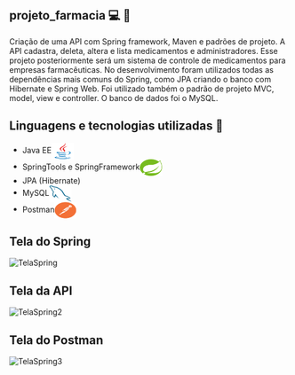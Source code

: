 ## projeto_farmacia 💻 💉
Criação de uma API com Spring framework, Maven e padrões de projeto. A API cadastra, deleta, altera e lista medicamentos e administradores. Esse projeto posteriormente será um sistema de controle de medicamentos para empresas farmacêuticas. No desenvolvimento foram utilizados todas as dependências mais comuns do Spring, como JPA criando o banco com Hibernate e Spring Web. Foi utilizado também o padrão de projeto MVC, model, view e controller. O banco de dados foi o MySQL.

## Linguagens e tecnologias utilizadas 💠
  * Java EE<img align="center" alt="JoseNeto-HTML" height="30" width="40" src="https://raw.githubusercontent.com/devicons/devicon/master/icons/java/java-original.svg">
  * SpringTools e SpringFramework<img align="center" alt="JoseNeto-HTML" height="30" width="40" src="https://raw.githubusercontent.com/devicons/devicon/master/icons/spring/spring-original.svg">
  * JPA (Hibernate)
  * MySQL<img align="center" alt="JoseNeto-HTML" height="30" width="40" src="https://raw.githubusercontent.com/devicons/devicon/master/icons/mysql/mysql-original.svg">
  * Postman<img align="center" alt="JoseNeto-HTML" height="30" width="40" src="https://raw.githubusercontent.com/devicons/devicon/master/icons/postman/postman-original.svg">

## Tela do Spring
![TelaSpring](https://user-images.githubusercontent.com/84688951/160877769-c6fc80c5-14b4-451c-8e96-7b6ade622558.png)

## Tela da API
![TelaSpring2](https://user-images.githubusercontent.com/84688951/160877961-82ea2550-f32f-46a4-94ee-f24bbbd9cf9d.png)

## Tela do Postman
![TelaSpring3](https://user-images.githubusercontent.com/84688951/160878452-ac8f50eb-1172-4681-9774-65fe859e3069.png)


